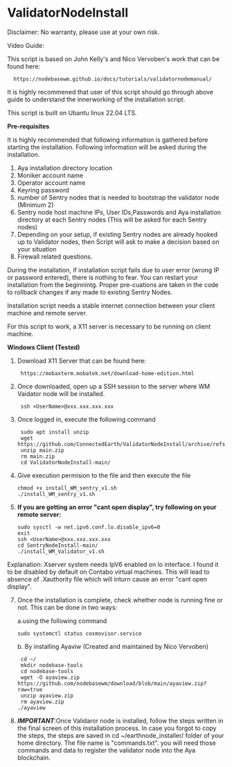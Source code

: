 # ValidatorNodeInstall
Disclaimer: No warranty, please use at your own risk. 

Video Guide:

This script is based on John Kelly's and Nico Vervoben's  work that can be found here:
  
      https://nodebasewm.github.io/docs/tutorials/validatornodemanual/

It is highly recommened that user of this script should go through above guide to understand the innerworking of the installation script.

This script is built on Ubantu linux 22.04 LTS. 

**Pre-requisites**

It is highly recommended that following information is gathered before starting the installation. Following information will be asked during the installation.
1. Aya installation directory location
2. Moniker account name
3. Operator account name
4. Keyring password
5. number of Sentry nodes that is needed to bootstrap the validator node (Minimum 2)
6. Sentry node host machine IPs, User IDs,Passwords and Aya installation directory at each Sentry nodes (This will be asked for each Sentry nodes)
7. Depending on your setup, if existing Sentry nodes are already hooked up to Validator nodes, then Script will ask to make a decision based on your situation
8. Firewall related questions.

During the installation, if installation script fails due to user error (wrong IP or password entered), there is nothing to fear. You can restart your installation from the beginnintg. Proper pre-cuations are taken in the code to rollback changes if any made to existing Sentry Nodes.

Installation script needs a stable internet connection between your client machine and remote server.

For this script to work, a X11 server is necessary to be running on client machine.

**Windows Client (Tested)**

1. Download X11 Server that can be found here:

        https://mobaxterm.mobatek.net/download-home-edition.html

2. Once downloaded, open up a SSH session to the server where WM Vaidator node will be installed.

        ssh <UserName>@xxx.xxx.xxx.xxx

3. Once logged in, execute the following command

        sudo apt install unzip
        wget https://github.com/ConnectedEarth/ValidatorNodeInstall/archive/refs/heads/main.zip
        unzip main.zip
        rm main.zip
        cd ValidatorNodeInstall-main/
   
5. Give execution permision to the file and then execute the file

       chmod +x install_WM_sentry_v1.sh
       ./install_WM_sentry_v1.sh

6. **If you are getting an error "cant open display", try following on your remote server:**

       sudo sysctl -w net.ipv6.conf.lo.disable_ipv6=0
       exit
       ssh <UserName>@xxx.xxx.xxx.xxx
       cd SentryNodeInstall-main/
       ./install_WM_Validator_v1.sh
  Explanation: Xserver system needs IpV6 enabled on lo interface. I found it to be disabled by       default on Contabo virtual machines. This will lead to absence of .Xauthority file which will      inturn cause an error "cant open display".

7. Once the installation is complete, check whether node is running fine or not.
   This can be done in two ways:
   
   a.using the following command

       sudo systemctl status cosmovisor.service
   
   b. By installing Ayaviw (Created and maintained by Nico Vervoben) 
   
        cd ~/
        mkdir nodebase-tools 
        cd nodebase-tools
        wget -O ayaview.zip https://github.com/nodebasewm/download/blob/main/ayaview.zip?raw=true
        unzip ayaview.zip
        rm ayaview.zip
       ./ayaview

7. ***IMPORTANT***:Once Validaror node is installed, follow the steps written in the final screen of this installation process. In case you forgot to copy the steps, the steps are saved in cd ~/earthnode_installer/ folder of your home directory. The file name is "commands.txt". you will need those commands and data to register the validator node into the Aya blockchain.

   
